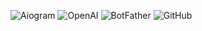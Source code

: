 ![Aiogram](https://img.shields.io/badge/Aiogram-2CA5E0?style=for-the-badge&logo=telegram&logoColor=white)
![OpenAI](https://img.shields.io/badge/OpenAI-412991?style=for-the-badge&logo=openai&logoColor=white)
![BotFather](https://img.shields.io/badge/BotFather-000000?style=for-the-badge&logo=telegram&logoColor=white)
![GitHub](https://img.shields.io/badge/GitHub-181717?style=for-the-badge&logo=github&logoColor=white)
